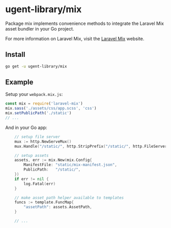 # ugent-library/mix

Package mix implements convenience methods to integrate the Laravel Mix
asset bundler in your Go project.

For more information on Laravel Mix, visit the [Laravel Mix](https://laravel-mix.com/) website.

## Install

```sh
go get -u ugent-library/mix
```

## Example

Setup your `webpack.mix.js`:

```js
const mix = require('laravel-mix')
mix.sass('./assets/css/app.scss', 'css')
mix.setPublicPath('./static')
// ...
```

And in your Go app:

```go
    // setup file server
    mux := http.NewServeMux()
    mux.Handle("/static/", http.StripPrefix("/static/", http.FileServer(http.Dir("./static"))))

    // setup assets
    assets, err := mix.New(mix.Config{
        ManifestFile: "static/mix-manifest.json",
        PublicPath:   "/static/",
    })
    if err != nil {
        log.Fatal(err)
    }

    // make asset path helper available to templates
    funcs := template.FuncMap{
        "assetPath": assets.AssetPath,
    }

    // ...
```